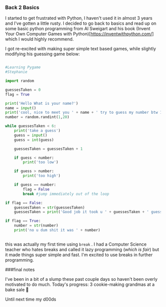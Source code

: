 ### Back 2 Basics

I started to get frustrated with Python, I haven't used it in almost 3 years and I've gotten a little rusty. I decided to go back to basics and read up on some basic python programming from Al Sweigart and his book 
(Invent Your Own Computer Games with Python)[https://inventwithpython.com/] which I would highly recommend.

I got re-excited with making super simple text based games, while slightly modifying his guessing game below:

```python

#Learning Pygame
#Stephanie

import random

guessesTaken = 0
flag = True

print('Hello What is your name?')
name = input()
print('cool, nice to meet you ' + name + ' try to guess my number btw 1 and 20')
number = random.randint(1,20)

while guessesTaken < 6:
	print('take a guess')
	guess = input()
	guess = int(guess)

	guessesTaken = guessesTaken + 1

	if guess < number:
		print('too low')

	if guess > number:
		print('too high')

	if guess == number:
		flag = False
		break #jump immediately out of the loop

if flag == False:
	guessesTaken = str(guessesTaken)
	guessesTaken = print('Good job it took u ' + guessesTaken + ' guesses')

if flag == True:
	number = str(number)
	print('no u dum shit it was ' + number)
  
  ```
  
  this was actually my first time using ```break``` . I had a Computer Science teacher who hates breaks and called it lazy programming (*which is fair*) 
  but it made things super simple and fast. I'm excited to use breaks in further programming.
  
  ###final notes
  
  I've been in a bit of a slump these past couple days so haven't been overly motivated to do much. Today's progress: 3 cookie-making grandmas at a bake sale :older_woman:
  
  Until next time my d00ds

